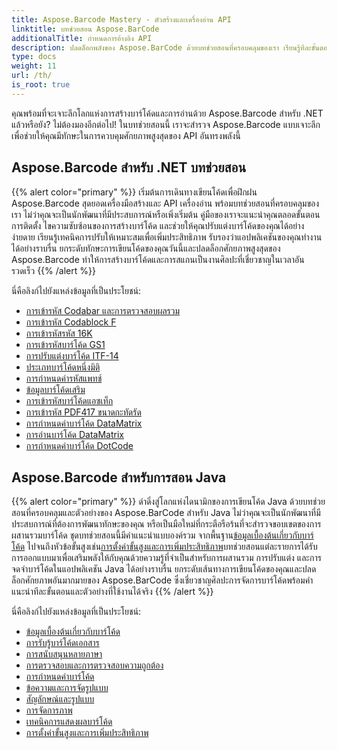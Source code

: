 ```yaml
---
title: Aspose.Barcode Mastery - ตัวสร้างและเครื่องอ่าน API
linktitle: บทช่วยสอน Aspose.BarCode
additionalTitle: กำหนดการอ้างอิง API
description: ปลดล็อกพลังของ Aspose.BarCode ด้วยบทช่วยสอนที่ครอบคลุมของเรา เรียนรู้ทีละขั้นตอนเพื่อสร้าง ปรับแต่ง และเพิ่มประสิทธิภาพบาร์โค้ดได้อย่างง่ายดาย
type: docs
weight: 11
url: /th/
is_root: true
---
```


คุณพร้อมที่จะเจาะลึกโลกแห่งการสร้างบาร์โค้ดและการอ่านด้วย Aspose.Barcode สำหรับ .NET แล้วหรือยัง? ไม่ต้องมองอีกต่อไป! ในบทช่วยสอนนี้ เราจะสำรวจ Aspose.Barcode แบบเจาะลึก เพื่อช่วยให้คุณมีทักษะในการควบคุมศักยภาพสูงสุดของ API อันทรงพลังนี้


## Aspose.Barcode สำหรับ .NET บทช่วยสอน
{{% alert color="primary" %}}
เริ่มต้นการเดินทางเขียนโค้ดเพื่อฝึกฝน Aspose.Barcode สุดยอดเครื่องมือสร้างและ API เครื่องอ่าน พร้อมบทช่วยสอนที่ครอบคลุมของเรา ไม่ว่าคุณจะเป็นนักพัฒนาที่มีประสบการณ์หรือเพิ่งเริ่มต้น คู่มือของเราจะแนะนำคุณตลอดขั้นตอนการติดตั้ง ไขความซับซ้อนของการสร้างบาร์โค้ด และช่วยให้คุณปรับแต่งบาร์โค้ดของคุณได้อย่างง่ายดาย เรียนรู้เทคนิคการปรับให้เหมาะสมเพื่อเพิ่มประสิทธิภาพ รับรองว่าแอปพลิเคชันของคุณทำงานได้อย่างราบรื่น ยกระดับทักษะการเขียนโค้ดของคุณวันนี้และปลดล็อกศักยภาพสูงสุดของ Aspose.Barcode ทำให้การสร้างบาร์โค้ดและการสแกนเป็นงานศิลปะที่เชี่ยวชาญในเวลาอันรวดเร็ว
{{% /alert %}}

นี่คือลิงก์ไปยังแหล่งข้อมูลที่เป็นประโยชน์:
 
- [การเข้ารหัส Codabar และการตรวจสอบผลรวม](./net/codabar-encoding-and-checksum/)
- [การเข้ารหัส Codablock F](./net/codablock-f-encoding/)
- [การเข้ารหัสรหัส 16K](./net/code-16k-encoding/)
- [การเข้ารหัสบาร์โค้ด GS1](./net/gs1-barcode-encoding/)
- [การปรับแต่งบาร์โค้ด ITF-14](./net/itf-14-barcode-customization/)
- [ประเภทบาร์โค้ดหนึ่งมิติ](./net/one-dimensional-barcode-types/)
- [การกำหนดค่ารหัสแพทช์](./net/patch-code-configuration/)
- [ข้อมูลบาร์โค้ดเสริม](./net/supplemental-barcode-data/)
- [การเข้ารหัสบาร์โค้ดแอซเท็ก](./net/aztec-barcode-encoding/)
- [การเข้ารหัส PDF417 ขนาดกะทัดรัด](./net/compact-pdf417-encoding/)
- [การกำหนดค่าบาร์โค้ด DataMatrix](./net/datamatrix-barcode-configuration/)
- [การอ่านบาร์โค้ด DataMatrix](./net/datamatrix-barcode-reading/)
- [การกำหนดค่าบาร์โค้ด DotCode](./net/dotcode-barcode-configuration/)



## Aspose.Barcode สำหรับการสอน Java
{{% alert color="primary" %}}
 ดำดิ่งสู่โลกแห่งไดนามิกของการเขียนโค้ด Java ด้วยบทช่วยสอนที่ครอบคลุมและตัวอย่างของ Aspose.BarCode สำหรับ Java ไม่ว่าคุณจะเป็นนักพัฒนาที่มีประสบการณ์ที่ต้องการพัฒนาทักษะของคุณ หรือเป็นมือใหม่ที่กระตือรือร้นที่จะสำรวจขอบเขตของการผสานรวมบาร์โค้ด ชุดบทช่วยสอนนี้มีคำแนะนำแบบองค์รวม จากพื้นฐาน[ข้อมูลเบื้องต้นเกี่ยวกับบาร์โค้ด](./java/barcode-basics/) ไปจนถึงหัวข้อขั้นสูงเช่น[การตั้งค่าขั้นสูงและการเพิ่มประสิทธิภาพ](./java/advanced-settings-and-optimization/)บทช่วยสอนแต่ละรายการได้รับการออกแบบมาเพื่อเสริมพลังให้กับคุณด้วยความรู้ที่จำเป็นสำหรับการผสานรวม การปรับแต่ง และการจดจำบาร์โค้ดในแอปพลิเคชัน Java ได้อย่างราบรื่น ยกระดับเส้นทางการเขียนโค้ดของคุณและปลดล็อกศักยภาพอันมากมายของ Aspose.BarCode ซึ่งเชี่ยวชาญศิลปะการจัดการบาร์โค้ดพร้อมคำแนะนำทีละขั้นตอนและตัวอย่างที่ใช้งานได้จริง
{{% /alert %}}

นี่คือลิงก์ไปยังแหล่งข้อมูลที่เป็นประโยชน์:

- [ข้อมูลเบื้องต้นเกี่ยวกับบาร์โค้ด](./java/barcode-basics/)
- [การรับรู้บาร์โค้ดเอกสาร](./java/document-barcode-recognition/)
- [การสนับสนุนหลายภาษา](./java/multilingual-support/)
- [การตรวจสอบและการตรวจสอบความถูกต้อง](./java/checksum-and-validation/)
- [การกำหนดค่าบาร์โค้ด](./java/barcode-configuration/)
- [ข้อความและการจัดรูปแบบ](./java/text-and-styling/)
- [สัญลักษณ์และรูปแบบ](./java/symbology-and-format/)
- [การจัดการภาพ](./java/image-manipulation/)
- [เทคนิคการแสดงผลบาร์โค้ด](./java/barcode-rendering-techniques/)
- [การตั้งค่าขั้นสูงและการเพิ่มประสิทธิภาพ](./java/advanced-settings-and-optimization/)

